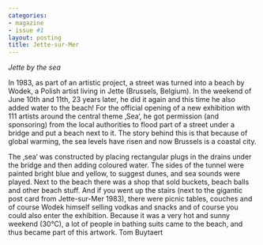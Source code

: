 ```yaml
---
categories:
- magazine
- issue #1
layout: posting
title: Jette-sur-Mer
---
```


*Jette by the sea*

In 1983, as part of an artistic project, a street
was turned into a beach by Wodek, a Polish
artist living in Jette (Brussels, Belgium). In the
weekend of June 10th and 11th, 23 years later, he
did it again and this time he also added water to
the beach!
For the official opening of a new exhibition
with 111 artists around the central theme ‚Sea‘,
he got permission (and sponsoring) from the
local authorities to flood part of a street under
a bridge and put a beach next to it. The story
behind this is that because of global warming,
the sea levels have risen and now Brussels is a
coastal city.

The ‚sea‘ was constructed by placing
rectangular plugs in the drains under the bridge
and then adding coloured water. The sides of
the tunnel were painted bright blue and yellow,
to suggest dunes, and sea sounds were played.
Next to the beach there was a shop that sold
buckets, beach balls and other beach stuff. And
if you went up the stairs (next to the gigantic
post card from Jette-sur-Mer 1983), there were
picnic tables, couches and of course Wodek
himself selling vodkas and snacks and of course
you could also enter the exhibition.
Because it was a very hot and sunny weekend
(30°C), a lot of people in bathing suits came to
the beach, and thus became part of this artwork.
Tom Buytaert